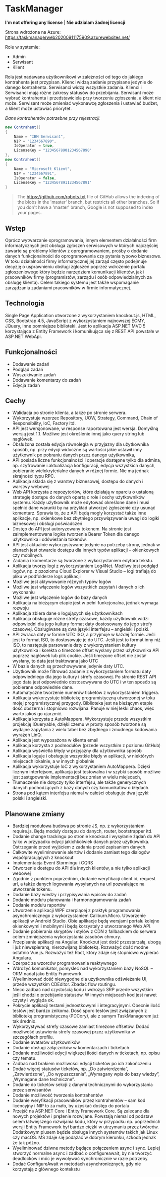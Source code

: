# TaskManager

**I'm not offering any license** | **Nie udzialam żadnej licencji**

Strona wdrożona na Azure: https://taskmanagerweb20200911175909.azurewebsites.net/

Role w systemie:
* Admin
* Serwisant
* Klient

Rola jest nadawana użytkownikowi w zależności od tego do jakiego kontrahenta jest przypisan. Klienci widzą zadanie przypisane jedynie do danego kontrahenta. Serwisanci widzą wszystkie zadania. Klienci i Serwisanci mają różne zakresy statusów do przebijania. Serwisant może wybrać kontrahenta i przedstawiciela przy tworzeniu zgłoszenia, a klient nie może. Serwisant może zmieniać wykonawcę zgłoszenia i ustawiać budżet, a klient może ustawiać priorytet.

_Dane kontrahentów potrzebne przy rejestracji_:

```csharp
new Contrahent()
{
    Name = "IBM Serwisant",
    NIP = "1234567890",
    IsOperator = true,
    LicenseKey = "12345678901234567890"
},
new Contrahent()
{
    Name = "Microsoft Klient",
    NIP = "1234567891",
    IsOperator = false,
    LicenseKey = "12345678911234567891"
}
```
> The https://github.com/robots.txt file of GitHub allows the indexing of the blobs in the 'master' branch, but restricts all other branches. So if you don't have a 'master' 
> branch, Google is not supposed to index your pages.

## Wstęp

Oprócz wytwarzanie oprogramowania, innym elementem działalności firm informatycznych jest obsługa zgłoszeń serwisowych w których najczęściej zawarte są problemy klientów z oprogramowaniem, prośby o dodanie danych funkcjonalności do oprogramowania czy pytania typowo biznesowe. W toku działalności firmy informatycznej jej zarząd często podejmuje decyzję o usprawnieniu obsługi zgłoszeń poprzez wdrożenie portalu zgłoszeniowego który będzie narzędziem komunikacji klientów, jak i pracowników firmy (programistów, zarządu i osób odpowiedzialnych za obsługę klienta). Celem takiego systemu jest także wspomaganie zarządzania zadaniami pracowników w firmie informatycznej.

## Technologia

Single Page Application utworzone z wykorzystaniem knockout.js, HTML, CSS, Bootstrap 4.5, JavaScript z wykorzystaniem najnowszej ECMY, JQuery, inne pomniejsze biblioteki. Jest to aplikacja ASP.NET MVC 5 korzystająca z Entity Framework i komunikująca się z REST API powstałe w ASP.NET WebApi.

## Funkcjonalności

* Dodawanie zadań 
* Podgląd zadań 
* Wyszukiwanie zadań 
* Dodawanie komentarzy do zadań
* Edycja zadań

## Cechy

*   Walidacja po stronie klienta, a także po stronie serwera.
*   Wykorzystuje wzorzec Repository, UOW, Strategy, Command, Chain of Responsibility, IoC, Factory itd.
*   API jest wersjonowane, w response raportowana jest wersja. Domyślną wersją jest 1.1. Możliwe jest określenie innej jako query string lub nagłówek.
*	Obsłużona została edycja równoległa w przyjazny dla użytkownika sposób, np. przy edycji widoczne są wartości jakie ustawił inny użytkownik po pobraniu danych przez danego użytkownika,
*	APi posiada liczne funkcjonalności i operacje dostępne tylko dla admina, np. szyfrowanie i aktualizacja konfiguracji, edycja wszystkich danych, pobieranie wielokryterialne danych w różnej formie. Nie ma jednak skrajności typu RPC.
*	Aplikacja składa się z warstwy biznesowej, dostępu do danych i warstwy webowej
*	Web API korzysta z repozytoriów, które działają w oparciu o ustaloną strategię dostępu do danych opartą o role i cechy użytkowników systemu. Każdy użytkownik może edytować określone dane i musi spełnić dane warunki by na przykład utworzyć zgłoszenie czy usunąć komentarz. Sprawia to, że z API będą mogły korzystać także inne aplikacje, np. okienkowe bez zbytniego przywiązywania uwagi do logiki biznesowej i obsługi poświadczeń
*	Dostęp do API jest autoryzowany tokenem. Na stronie jest zaimplementowana logika tworzenia Bearer Token dla danego użytkownika i odświeżania tokenów.
*	API jest aktualnie wykorzystywane jedynie na potrzeby strony, jednak w planach jest otwarcie dostępu dla innych typów aplikacji – okienkowych czy mobilnych.
*	Zadania i komentarze są tworzone z wykorzystaniem edytora tekstu.
*	Aplikacja tworzy logi z wykorzystaniem Log4Net. Możliwy jest podgląd logów, np. z pzoziomu Cloud Explorer w Visual Studio – logi trafiają do pliku w podfolderze logs aplikacji
*	Możliwe jest aktywowanie różnych typów logów
*	Możliwe jest włączenie logów wszystkich zapytań i danych o ich wykonaniu
*	Możliwe jest włączenie logów do bazy danych
*	Aplikacja na bieżącym etapie jest w pełni funkcjonalna, jednak wymaga rozwoju
*	Aplikacja zbiera dane o logujących się użytkownikach
*	Aplikacja obsługuje różne strefy czasowe, każdy użytkownik widzi odpowiedni dla jego kultury format daty dostosowany do jego strefy czasowej. Obsługiwane są dwa języki interfejsu – angielski i polski.
*	API zwraca daty w formie UTC ISO, a przyjmuje w każdej formie. Jeśli jest to format ISO, to dostosowuje je do UTC. Jeśli jest to format inny niż ISO, to następuje parsowanie daty z wykorzystaniem kultury użytkownika i korekta o timezone offset wysłany przez  użytkownika API poprzez nagłówek lub plik cookie. Jeśli timezone offset nie został wysłany, to data jest traktowana jako UTC
*	W bazie danych są przechowywane jedynie daty UTC.
*	Użytkownik może filtrować zadanie z wykorzystaniem formatu daty odpowiedniego dla jego kultury i strefy czasowej. Po stronie REST API jego data jest odpowiednio dostosowywana do UTC i w ten sposób są pobierane odpowiednie dane.
*	Automatyczne tworzenie numerów ticketów z wykorzystaniem triggera.
*	Aplikacja wykorzystuje bibliotekę programistyczną utworzonej w toku mojej programistycznej przygody. Biblioteka jest na bieżącym etapie dość obszerna i stopniowo rozwijana. Panuje w niej lekki chaos, więc warto jakoś go ujarzmić.
*	Aplikacja korzysta z AutoMappera. Wykorzystuje przede wszystkim projekcję IQueryable, dzięki czemu w prosty sposób tworzone są wydajne zapytania z wielu tabel bez zbędnego i żmudnego kodowania wyrażeń LinQ.
*	Aplikacja jest wyposażona w klienta email
*	Aplikacja korzysta z podmodułów (przede wszystkim z poziomu GitHub)
*	Aplikacja wyświetla błędy w przyjazny dla użytkownika sposób
*	Aplikacja loguje i obsługuje wszystkie błędy w aplikacji, w niektórych miejscach lokalnie, a w innych globalnie
*	Aplikacja wykorzystuje IoC z wykorzystaniem AutoMappera. Dzięki licznym interfejsom, aplikacja jest testowalna i w szybki sposób możliwe jest zastępowanie implementacji bez zmian w wielu miejscach,
*	Tłumaczenie nie dotyczy tylko interfejsu, ale także generycznych danych pochodzących z bazy danych czy komunikatów o błędach.
*	Strona pod kątem interfejsu niemal w całości obsługuje dwa języki: polski i angielski.

## Planowane zmiany

*	Bardziej modułowa budowa po stronie JS, np. z wykorzystaniem require.js. Będą moduły dostępu do danych, router, bootstrapper itd.
*	Dodanie change trackingu po stronie knockout i wysyłanie żądań do API tylko w przypadku edycji jakichkolwiek danych przez użytkownika. Ostrzeganie przed wyjściem z zadania przed zapisaniem danych.
*	Całkowite wyeliminowanie alertów i dodanie zamiast tego dialogów współpracujących z knockout
*	Implementacja Event Stormingu i CQRS
*	Otworzenie dostępu do API dla innych klientów, a nie tylko aplikacji webowej
*	Zgodnie z punktem poprzednim, dodanie weryfikacji client id, request url, a także danych logowania wysyłanych na url pozwalające na utworzenie tokenu.
*	Dodanie bazy wiedzy i przypisywania wpisów do zadań
*	Dodanie modułu planowania i harmonogramowania zadań
*	Dodanie modułu raportów
*	Utworzenie aplikacji WPF czerpiącej z praktyk programowania asynchronicznego z wykorzystaniem Caliburn.Micro. Utworzenie aplikacji w Android Studio. Obie aplikacje będą wersjami portalu kolejno okienkowymi i mobilnymi i będą korzystały z utworzonego Web API.
*	Dodanie pobierania skryptów i stylów z CDN z fallbackiem do serwera celem zmniejszenia wykorzystania zasobów chmury.
*	Przepisanie aplikacji na Angular. Knockout jest dość przestarzałą, ubogą i już niewspieraną, nierozwijaną biblioteką. Rozważyć dość modne ostatnio Vue.js. Rozważyć też Ract, który zdaje się stopniowo wypierać Angulara.
*	Czerpać ze wzorców programowania reaktywnego
*	Wdrożyć komunikator, pomyśleć nad wykorzystaniem bazy NoSQL – ORM nadal jako Entity Framework.
*	Wyeliminować dość niewygodne dla użytkownika odświeżanie UI, przede wszystkim CDEditor. Zbadać flow routingu.
*	Nieco zadbać nad czystością kodu i wdrożyć SRP przede wszystkim jeśli chodzi o przebijanie statusów. W innych miejscach kod jest nawet czysty i wygląda ok.
*	Pokrycie aplikacji testami jednostkowymi i integracyjnymi. Obecnie ilość testów jest bardzo znikoma. Dość sporo testów jest związanych z biblioteką programistyczną (PDCory), ale z samym TaskManagerem już tak średnio.
*	Wykorzystywać strefy czasowe zamiast timezone offsetów. Dodać możliwość ustawienia strefy czasowej przez użytkownika w szczegółach profilu.
*	Dodanie avatarów użytkowników
*	Dodanie obsługi załączników w komentarzach i ticketach
*	Dodanie możliwości edycji większej ilości danych w ticketach, np. opisu czy tematu.
*	Zadbać nad brakiem możliwości edycji ticketów po ich zakończeniu
*	Dodać więcej statusów ticketów, np. „Do zatwierdzenia”, „Zatwierdzone”, „Do wypuszczenia”, „Wymagany wpis do bazy wiedzy”, „Wymagane dane techniczne”.
*	Dodanie do ticketów sekcji z danymi technicznymi do wykorzystania przez serwisantów
*	Dodanie możliwość tworzenia kontrahentów
*	Dodanie weryfikacji pracowników przez kontrahentów – sam kod licencyjny i NIP to za mało, by uzyskać dostęp do portalu
*	Przejść na ASP.NET Core  i Entity Framework Core. Są zalecane dla nowych projektów i prężenie rozwijane. Powstają niemal od podstaw celem łatwiejszego rozwijania kodu, który w przypadku np. poprzednich wersji Entity Framework był bardzo ciężki w utrzymaniu przez twórców. Dodatkowym plusem będzie obsługa innych systemów takich jak Linux czy macOS. MS zdaje się podążać w dobrym kierunku, szkoda jednak że tak późno.
* Wyeliminować dziwne metody będące połączeniem async i sync. Lepiej stworzyć normalne async i zadbać o configureawait, by nie tworzyć deadlocków i móc je wywoływać synchronicznie w razie potrzeby.
* Dodać ConfigureAwait w metodach asynchronicznych, gdy nie korzystają z głównego kontekstu
